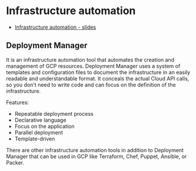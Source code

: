 # Infrastructure automation
* [Infrastructure automation - slides](slides/InfrastructureAutomation.pdf)

## Deployment Manager 
It is an infrastructure automation tool that automates the creation and management of GCP resources. Deployment Manager uses a system of templates and configuration files to document the infrastructure in an easily readable and understandable format. It conceals the actual Cloud API calls, so you don't need to write code and can focus on the definition of the infrastructure.

Features:
* Repeatable deployment process
* Declarative language
* Focus on the application
* Parallel deployment
* Template-driven

There are other infrastructure automation tools in addition to Deployment Manager that can be used in GCP like Terraform, Chef, Puppet, Ansible, or Packer.
